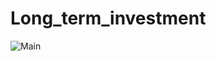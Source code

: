 # Long_term_investment

![Main](https://pixabay.com/photos/money-coin-investment-business-2724241/)
